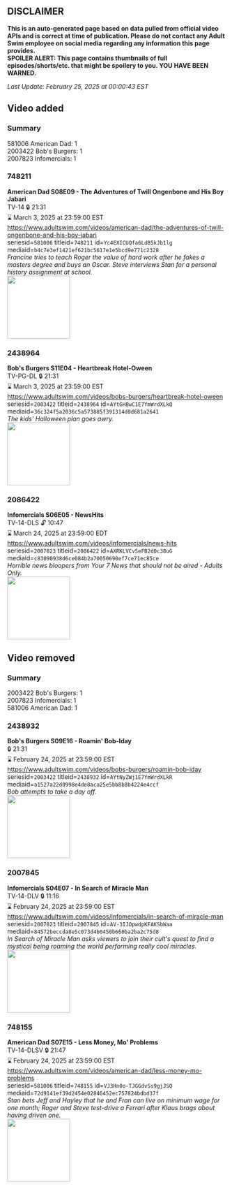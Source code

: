 ## DISCLAIMER
**This is an auto-generated page based on data pulled from official video APIs and is correct at time of publication. Please do not contact any Adult Swim employee on social media regarding any information this page provides.**  
**SPOILER ALERT: This page contains thumbnails of full episodes/shorts/etc. that might be spoilery to you. YOU HAVE BEEN WARNED.**  

_Last Update: February 25, 2025 at 00:00:43 EST_
## Video added
### Summary
581006 American Dad: 1  
2003422 Bob's Burgers: 1  
2007823 Infomercials: 1  
### 748211
**American Dad S08E09 - The Adventures of Twill Ongenbone and His Boy Jabari**  
TV-14 🔒 21:31  
⌛ March 3, 2025 at 23:59:00 EST  
https://www.adultswim.com/videos/american-dad/the-adventures-of-twill-ongenbone-and-his-boy-jabari  
seriesid=`581006` titleid=`748211` id=`Yc4EXICUQfa6LdB5kJb1lg` mediaid=`b4c7e3ef1421ef621bc5617e1e5bcd9e771c2328`  
_Francine tries to teach Roger the value of hard work after he fakes a masters degree and buys an Oscar. Steve interviews Stan for a personal history assignment at school._  
<a href="https://i.cdn.turner.com/adultswim/big/image-upload/thumbnails/thumb-2_image-153185354185812.jpg"><img src="https://i.cdn.turner.com/adultswim/big/image-upload/thumbnails/thumb-2_image-153185354185812.jpg" height="144px" /></a>
### 2438964
**Bob's Burgers S11E04 - Heartbreak Hotel-Oween**  
TV-PG-DL 🔒 21:31  
⌛ March 3, 2025 at 23:59:00 EST  
https://www.adultswim.com/videos/bobs-burgers/heartbreak-hotel-oween  
seriesid=`2003422` titleid=`2438964` id=`AYtGH8wC1E7YmWrdXLkQ` mediaid=`36c324f5a2036c5a573885f391314d0d681a2641`  
_The kids' Halloween plan goes awry._  
<a href="https://media.cdn.adultswim.com/uploads/20231023/thumbnails/2_2310231125472-Screenshot2023-10-23at11.25.30AM.png"><img src="https://media.cdn.adultswim.com/uploads/20231023/thumbnails/2_2310231125472-Screenshot2023-10-23at11.25.30AM.png" height="144px" /></a>
### 2086422
**Infomercials S06E05 - NewsHits**  
TV-14-DLS 🔓 10:47  
⌛ March 24, 2025 at 23:59:00 EDT  
https://www.adultswim.com/videos/infomercials/news-hits  
seriesid=`2007823` titleid=`2086422` id=`AXRKLVCvSeFB2d0c38uG` mediaid=`c83090938d6ce084b2a70050690ef7ce71ec85ce`  
_Horrible news bloopers from Your 7 News that should not be aired - Adults Only._  
<a href="https://media.cdn.adultswim.com/uploads/20200902/thumbnails/2_2092158142-infomercials_newshits_dup-20160505.jpg"><img src="https://media.cdn.adultswim.com/uploads/20200902/thumbnails/2_2092158142-infomercials_newshits_dup-20160505.jpg" height="144px" /></a>
## Video removed
### Summary
2003422 Bob's Burgers: 1  
2007823 Infomercials: 1  
581006 American Dad: 1  
### 2438932
**Bob's Burgers S09E16 - Roamin' Bob-Iday**  
 🔒 21:31  
⌛ February 24, 2025 at 23:59:00 EST  
https://www.adultswim.com/videos/bobs-burgers/roamin-bob-iday  
seriesid=`2003422` titleid=`2438932` id=`AYtNyZWj1E7YmWrdXLkR` mediaid=`a1527a22d0998e4de8aca25e5bb8b8b4224e4ccf`  
_Bob attempts to take a day off._  
<a href="https://media.cdn.adultswim.com/uploads/20231113/thumbnails/2_2311131350285-Screenshot2023-11-13at1.46.35PM.png"><img src="https://media.cdn.adultswim.com/uploads/20231113/thumbnails/2_2311131350285-Screenshot2023-11-13at1.46.35PM.png" height="144px" /></a>
### 2007845
**Infomercials S04E07 - In Search of Miracle Man**  
TV-14-DLV 🔒 11:16  
⌛ February 24, 2025 at 23:59:00 EST  
https://www.adultswim.com/videos/infomercials/in-search-of-miracle-man  
seriesid=`2007823` titleid=`2007845` id=`AV-3IJOpwdpKFAKSbWaa` mediaid=`84572beccda8e5c073d4b0450b660ba2ba2c75d8`  
_In Search of Miracle Man asks viewers to join their cult's quest to find a mystical being roaming the world performing really cool miracles._  
<a href="https://i.cdn.turner.com/adultswim/big/image-upload/thumbnails/thumb-2_image-15150983047962.jpg"><img src="https://i.cdn.turner.com/adultswim/big/image-upload/thumbnails/thumb-2_image-15150983047962.jpg" height="144px" /></a>
### 748155
**American Dad S07E15 - Less Money, Mo' Problems**  
TV-14-DLSV 🔒 21:47  
⌛ February 24, 2025 at 23:59:00 EST  
https://www.adultswim.com/videos/american-dad/less-money-mo-problems  
seriesid=`581006` titleid=`748155` id=`VJ3Hn0o-TJGGdvSs9gjJSQ` mediaid=`72d9141ef39d2454e02846452ec757824bdbd37f`  
_Stan bets Jeff and Hayley that he and Fran can live on minimum wage for one month; Roger and Steve test-drive a Ferrari after Klaus brags about having driven one._  
<a href="https://i.cdn.turner.com/adultswim/big/image-upload/thumbnails/thumb-2_image-15312555106302.jpg"><img src="https://i.cdn.turner.com/adultswim/big/image-upload/thumbnails/thumb-2_image-15312555106302.jpg" height="144px" /></a>
